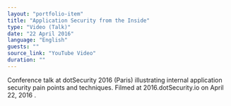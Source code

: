 ```yaml
---
layout: "portfolio-item"
title: "Application Security from the Inside"
type: "Video (Talk)"
date: "22 April 2016"
language: "English"
guests: ""
source_link: "YouTube Video"
duration: ""
---
```


Conference talk at dotSecurity 2016 (Paris) illustrating internal application security pain points and techniques. Filmed at 2016.dotSecurity.io on April 22, 2016 .
